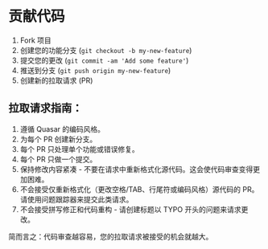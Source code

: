 # 贡献代码

1. Fork 项目
2. 创建您的功能分支 (`git checkout -b my-new-feature`)
3. 提交您的更改 (`git commit -am 'Add some feature'`)
4. 推送到分支 (`git push origin my-new-feature`)
5. 创建新的拉取请求 (PR)

## 拉取请求指南：

1. 遵循 Quasar 的编码风格。
2. 为每个 PR 创建新分支。
3. 每个 PR 只处理单个功能或错误修复。
4. 每个 PR 只做一个提交。
5. 保持修改内容紧凑 - 不要在请求中重新格式化源代码。这会使代码审查变得更加困难。
6. 不会接受仅重新格式化（更改空格/TAB、行尾符或编码风格）源代码的 PR。请使用问题跟踪器来提交此类请求。
7. 不会接受拼写修正和代码重构 - 请创建标题以 TYPO 开头的问题来请求更改。

简而言之：代码审查越容易，您的拉取请求被接受的机会就越大。